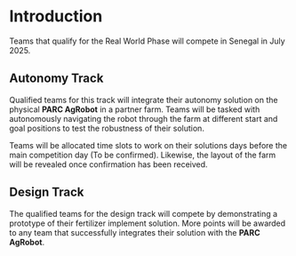 # Introduction

Teams that qualify for the Real World Phase will compete in Senegal in July 2025.

## Autonomy Track

Qualified teams for this track will integrate their autonomy solution on the physical **PARC AgRobot** in a partner farm. Teams will be tasked with autonomously navigating the robot through the farm at different start and goal positions to test the robustness of their solution. 

Teams will be allocated time slots to work on their solutions days before the main competition day (To be confirmed). Likewise, the layout of the farm will be revealed once confirmation has been received.

## Design Track

The qualified teams for the design track will compete by demonstrating a prototype of their fertilizer implement solution. More points will be awarded to any team that successfully integrates their solution with the **PARC AgRobot**.
